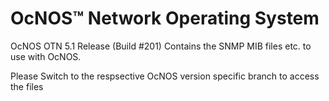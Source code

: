 # OcNOS™ Network Operating System
OcNOS OTN 5.1 Release (Build #201)
Contains the SNMP MIB files etc. to use with OcNOS.

Please Switch to the respsective OcNOS version specific branch to access the files 



